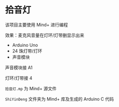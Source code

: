 # 拾音灯

该项目主要使用 Mind+ 进行编程

效果：麦克风音量在灯环/灯带删显示出来

- Arduino Uno
- 24 珠灯带/灯环
- 声音模块

声音模块接 A1

灯环/灯带接 4

`拾音灯.mp` 为 Mind+ 源文件

`ShiYinDeng` 文件夹为 Mind+ 库及生成的 Arduino C 代码
